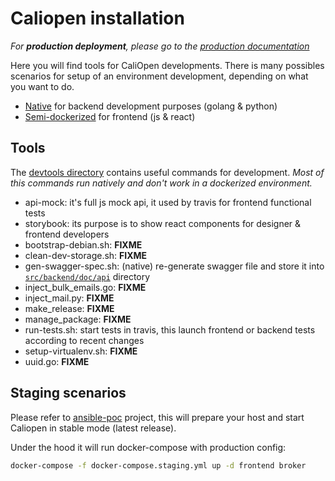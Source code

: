 # Caliopen installation

_For **production deployment**, please go to the [production documentation](../production/)_

Here you will find tools for CaliOpen developments.
There is many possibles scenarios for setup of an environment development, depending on what you want to do.

* [Native](./native-installation.md) for backend development purposes (golang & python)
* [Semi-dockerized](./semi-dockerized.md) for frontend (js & react)

## Tools

The [devtools directory](../../devtools) contains useful commands for development.
_Most of this commands run natively and don't work in a dockerized environment._

* api-mock: it's full js mock api, it used by travis for frontend functional tests
* storybook: its purpose is to show react components for designer & frontend developers
* bootstrap-debian.sh: **FIXME**
* clean-dev-storage.sh: **FIXME**
* gen-swagger-spec.sh: (native) re-generate swagger file and store it into [`src/backend/doc/api`](../../src/backend/doc/api/) directory
* inject_bulk_emails.go: **FIXME**
* inject_mail.py: **FIXME**
* make_release: **FIXME**
* manage_package: **FIXME**
* run-tests.sh: start tests in travis, this launch frontend or backend tests according to recent changes
* setup-virtualenv.sh:  **FIXME**
* uuid.go: **FIXME**


## Staging scenarios

Please refer to [ansible-poc][ansible-poc] project, this will prepare your host and start Caliopen
in stable mode (latest release).

Under the hood it will run docker-compose with production config:

```bash
docker-compose -f docker-compose.staging.yml up -d frontend broker
```

[ansible-poc]: https://github.com/CaliOpen/ansible-poc
